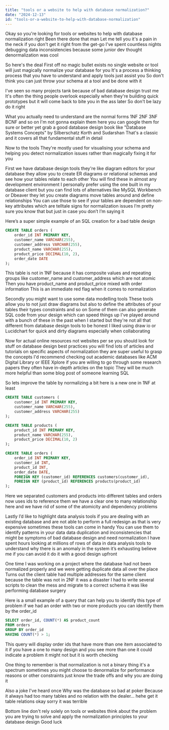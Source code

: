 ```yaml
---
title: "tools or a website to help with database normalization?"
date: "2024-12-13"
id: "tools-or-a-website-to-help-with-database-normalization"
---
```


Okay so you're looking for tools or websites to help with database normalization right Been there done that man Let me tell you it's a pain in the neck if you don't get it right from the get-go I've spent countless nights debugging data inconsistencies because some junior dev thought denormalization was cool

So here's the deal First off no magic bullet exists no single website or tool will just magically normalize your database for you It's a process a thinking process that you have to understand and apply tools just assist you So don't think you can just throw your schema at a tool and be done with it

I've seen so many projects tank because of bad database design trust me It's often the thing people overlook especially when they're building quick prototypes but it will come back to bite you in the ass later So don't be lazy do it right

What you actually need to understand are the normal forms 1NF 2NF 3NF BCNF and so on I'm not gonna explain them here you can google them for sure or better yet grab a good database design book like "Database Systems Concepts" by Silberschatz Korth and Sudarshan That's a classic and it covers all that fundamental stuff in detail

Now to the tools They're mostly used for visualising your schema and helping you detect normalization issues rather than magically fixing it for you

First we have database design tools they're like diagram editors for your database they allow you to create ER diagrams or relational schemas and see how your tables relate to each other You will find these in almost any development environment I personally prefer using the one built in my database client but you can find lots of alternatives like MySQL Workbench or Dbeaver they let you create diagrams move tables around and define relationships You can use those to see if your tables are dependent on non-key attributes which are telltale signs for normalization issues I’m pretty sure you know that but just in case you don’t I’m saying it

Here’s a super simple example of an SQL creation for a bad table design

```sql
CREATE TABLE orders (
    order_id INT PRIMARY KEY,
    customer_name VARCHAR(255),
    customer_address VARCHAR(255),
    product_name VARCHAR(255),
    product_price DECIMAL(10, 2),
    order_date DATE
);
```

This table is not in 1NF because it has composite values and repeating groups like customer_name and customer_address which are not atomic Then you have product_name and product_price mixed with order information This is an immediate red flag when it comes to normalization

Secondly you might want to use some data modelling tools These tools allow you to not just draw diagrams but also to define the attributes of your tables their types constraints and so on Some of them can also generate SQL code from your design which can speed things up I've played around with a bunch of these in the past when I started but they're not all that different from database design tools to be honest I liked using draw io or Lucidchart for quick and dirty diagrams especially when collaborating

Now for actual online resources not websites per se you should look for stuff on database design best practices you will find lots of articles and tutorials on specific aspects of normalization they are super useful to grasp the concepts I'd recommend checking out academic databases like ACM Digital Library or IEEE Xplore if you are willing to go through some research papers they often have in-depth articles on the topic They will be much more helpful than some blog post of someone learning SQL

So lets improve the table by normalizing a bit here is a new one in 1NF at least

```sql
CREATE TABLE customers (
    customer_id INT PRIMARY KEY,
    customer_name VARCHAR(255),
    customer_address VARCHAR(255)
);

CREATE TABLE products (
    product_id INT PRIMARY KEY,
    product_name VARCHAR(255),
    product_price DECIMAL(10, 2)
);

CREATE TABLE orders (
    order_id INT PRIMARY KEY,
    customer_id INT,
    product_id INT,
    order_date DATE,
    FOREIGN KEY (customer_id) REFERENCES customers(customer_id),
    FOREIGN KEY (product_id) REFERENCES products(product_id)
);
```

Here we separated customers and products into different tables and orders now uses ids to reference them we have a clear one to many relationship here and we have rid of some of the atomicity and dependency problems

Lastly I’d like to highlight data analysis tools if you are dealing with an existing database and are not able to perform a full redesign as that is very expensive sometimes these tools can come in handy You can use them to identify patterns in your data data duplication and inconsistencies that might be symptoms of bad database design and need normalization I have spent hours looking at millions of rows of data in data analysis tools to understand why there is an anomaly in the system it’s exhausting believe me if you can avoid it do it with a good design upfront

One time I was working on a project where the database had not been normalized properly and we were getting duplicate data all over the place Turns out the client table had multiple addresses for the same client because the table was not in 2NF it was a disaster I had to write several scripts to clean the mess and migrate to a correct schema it was like performing database surgery

Here is a small example of a query that can help you to identify this type of problem if we had an order with two or more products you can identify them by the order_id

```sql
SELECT order_id, COUNT(*) AS product_count
FROM orders
GROUP BY order_id
HAVING COUNT(*) > 1;
```

This query will display order ids that have more than one item associated to it if you have a one to many design and you see more than one it could indicate a problem it might not but it is worth checking

One thing to remember is that normalization is not a binary thing it's a spectrum sometimes you might choose to denormalize for performance reasons or other constraints just know the trade offs and why you are doing it

Also a joke I've heard once Why was the database so bad at poker Because it always had too many tables and no relation with the dealer... hehe get it table relations okay sorry it was terrible

Bottom line don't rely solely on tools or websites think about the problem you are trying to solve and apply the normalization principles to your database design Good luck
